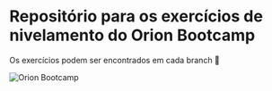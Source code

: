 # Repositório para os exercícios de nivelamento do Orion Bootcamp

Os exercícios podem ser encontrados em cada branch 🚀

![Orion Bootcamp](https://d3iiz8tzwgperk.cloudfront.net/wp-content/uploads/2023/09/2.png)